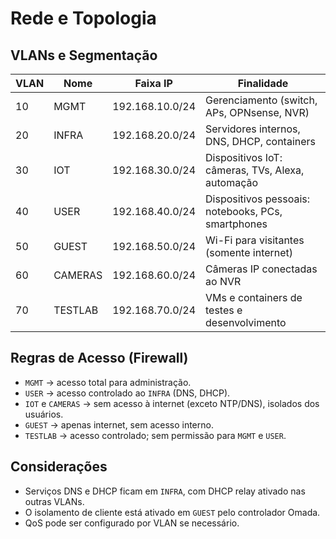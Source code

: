 # Rede e Topologia

## VLANs e Segmentação

| VLAN | Nome        | Faixa IP         | Finalidade                                                                  |
|------|-------------|------------------|-----------------------------------------------------------------------------|
| 10   | MGMT        | 192.168.10.0/24  | Gerenciamento (switch, APs, OPNsense, NVR)                                  |
| 20   | INFRA       | 192.168.20.0/24  | Servidores internos, DNS, DHCP, containers                                 |
| 30   | IOT         | 192.168.30.0/24  | Dispositivos IoT: câmeras, TVs, Alexa, automação                           |
| 40   | USER        | 192.168.40.0/24  | Dispositivos pessoais: notebooks, PCs, smartphones                         |
| 50   | GUEST       | 192.168.50.0/24  | Wi-Fi para visitantes (somente internet)                                   |
| 60   | CAMERAS     | 192.168.60.0/24  | Câmeras IP conectadas ao NVR                                               |
| 70   | TESTLAB     | 192.168.70.0/24  | VMs e containers de testes e desenvolvimento                               |

## Regras de Acesso (Firewall)

- `MGMT` → acesso total para administração.
- `USER` → acesso controlado ao `INFRA` (DNS, DHCP).
- `IOT` e `CAMERAS` → sem acesso à internet (exceto NTP/DNS), isolados dos usuários.
- `GUEST` → apenas internet, sem acesso interno.
- `TESTLAB` → acesso controlado; sem permissão para `MGMT` e `USER`.

## Considerações

- Serviços DNS e DHCP ficam em `INFRA`, com DHCP relay ativado nas outras VLANs.
- O isolamento de cliente está ativado em `GUEST` pelo controlador Omada.
- QoS pode ser configurado por VLAN se necessário.
